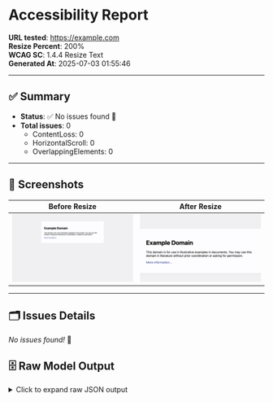# Accessibility Report

**URL tested**: https://example.com  
**Resize Percent**: 200%  
**WCAG SC**: 1.4.4 Resize Text  
**Generated At**: 2025-07-03 01:55:46

---

## ✅ Summary

- **Status**: ✅ No issues found 🎉
- **Total issues**: 0
  - ContentLoss: 0
  - HorizontalScroll: 0
  - OverlappingElements: 0

---

## 📸 Screenshots

| Before Resize | After Resize |
| -------------- | ------------- |
| ![Before](before.png) | ![After](after.png) |

---

## 🗂️ Issues Details

_No issues found!_ 🎉


## 🗄️ Raw Model Output

<details>
<summary>Click to expand raw JSON output</summary>


```json
{
  "issues": []
}
```

</details>
